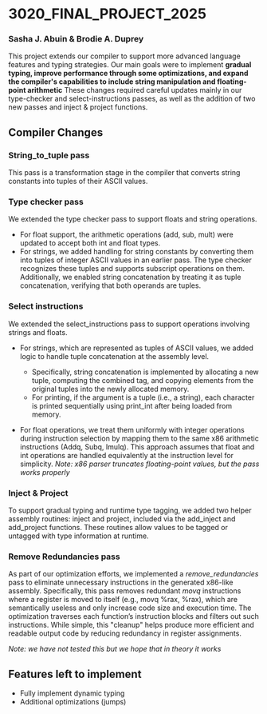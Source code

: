 # 3020_FINAL_PROJECT_2025
###  Sasha J. Abuin & Brodie A. Duprey
This project extends our compiler to support more advanced language features and typing strategies. 
Our main goals were to implement **gradual typing, improve performance through some optimizations, 
and expand the compiler's capabilities to include string manipulation and floating-point arithmetic** 
These changes required careful updates mainly in our type-checker and select-instructions passes, as 
well as the addition of two new passes and inject & project functions. 

## Compiler Changes
### String_to_tuple pass
This pass is a transformation stage in the compiler that converts string constants into tuples of 
their ASCII values. 

### Type checker pass
We extended the type checker pass to support floats and string operations. 
* For float support, the arithmetic operations (add, sub, mult) were updated to accept both int and float types.
* For strings, we added handling for string constants by converting them into tuples of integer ASCII values in an earlier pass. The type checker recognizes these tuples and supports subscript operations on them. Additionally, we enabled string concatenation by treating it as tuple concatenation, verifying that both operands are tuples. 

### Select instructions 
We extended the select_instructions pass to support operations involving strings and floats. 

* For strings, which are represented as tuples of ASCII values, we added logic to handle tuple concatenation at the assembly level.
  * Specifically, string concatenation is implemented by allocating a new tuple, computing the combined tag, and copying elements from the original tuples into the newly allocated memory.
  * For printing, if the argument is a tuple (i.e., a string), each character is printed sequentially using print_int after being loaded from memory.
  
* For float operations, we treat them uniformly with integer operations during instruction selection by mapping them to the same x86 arithmetic instructions (Addq, Subq, Imulq). This approach assumes that float and int operations are handled equivalently at the instruction level for simplicity.
  *Note: x86 parser truncates floating-point values, but the pass works properly*
### Inject & Project
To support gradual typing and runtime type tagging, we added two helper assembly routines: inject and project, included via the add_inject and add_project functions. These routines allow values to be tagged or untagged with type information at runtime. 

### Remove Redundancies pass
As part of our optimization efforts, we implemented a *remove_redundancies* pass to eliminate unnecessary instructions in the generated x86-like assembly. Specifically, this pass removes redundant *movq* instructions where a register is moved to itself (e.g., movq %rax, %rax), which are semantically useless and only increase code size and execution time. The optimization traverses each function’s instruction blocks and filters out such instructions. While simple, this "cleanup" helps produce more efficient and readable output code by reducing redundancy in register assignments.

*Note: we have not tested this but we hope that in theory it works* 

## Features left to implement
* Fully implement dynamic typing
* Additional optimizations (jumps)